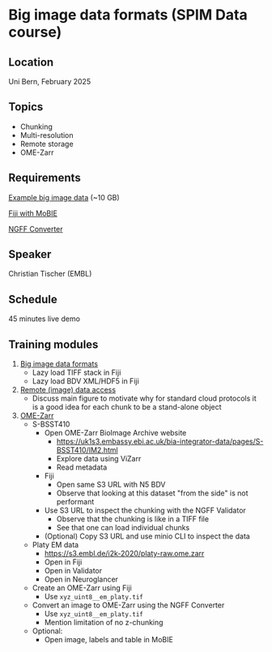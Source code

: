 # Big image data formats (SPIM Data course)

## Location

Uni Bern, February 2025

## Topics

- Chunking
- Multi-resolution
- Remote storage 
- OME-Zarr

## Requirements

[Example big image data](https://zenodo.org/api/records/14857764/files-archive) (~10 GB)

[Fiji with MoBIE](https://github.com/mobie/mobie-viewer-fiji/tree/main?tab=readme-ov-file#install)

[NGFF Converter](https://www.glencoesoftware.com/products/ngff-converter/)

## Speaker

Christian Tischer (EMBL)

## Schedule

45 minutes live demo

## Training modules

1. [Big image data formats](https://neubias.github.io/training-resources/big_image_file_formats/index.html)
    - Lazy load TIFF stack in Fiji
    - Lazy load BDV XML/HDF5 in Fiji
1. [Remote (image) data access](https://neubias.github.io/training-resources/remote_data_access/index.html)
    - Discuss main figure to motivate why for standard cloud protocols it is a good idea for each chunk to be a stand-alone object
1. [OME-Zarr](https://neubias.github.io/training-resources/ome_zarr/index.html)
    - S-BSST410
        - Open OME-Zarr BioImage Archive website 
            - https://uk1s3.embassy.ebi.ac.uk/bia-integrator-data/pages/S-BSST410/IM2.html
            - Explore data using ViZarr
            - Read metadata 
        - Fiji 
            - Open same S3 URL with N5 BDV
            - Observe that looking at this dataset "from the side" is not performant
        - Use S3 URL to inspect the chunking with the NGFF Validator
            - Observe that the chunking is like in a TIFF file
            - See that one can load individual chunks
        - (Optional) Copy S3 URL and use minio CLI to inspect the data
    - Platy EM data
        - https://s3.embl.de/i2k-2020/platy-raw.ome.zarr
        - Open in Fiji
        - Open in Validator
        - Open in Neuroglancer
    - Create an OME-Zarr using Fiji
        - Use `xyz_uint8__em_platy.tif`
    - Convert an image to OME-Zarr using the NGFF Converter
        - Use `xyz_uint8__em_platy.tif`
        - Mention limitation of no z-chunking
    - Optional:
        - Open image, labels and table in MoBIE

